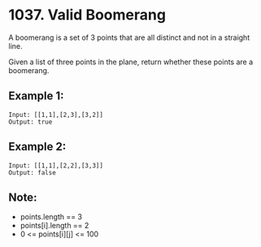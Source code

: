 # 1037. Valid Boomerang

A boomerang is a set of 3 points that are all distinct and not in a straight line.

Given a list of three points in the plane, return whether these points are a boomerang.

## Example 1:

```
Input: [[1,1],[2,3],[3,2]]
Output: true
```

## Example 2:

```
Input: [[1,1],[2,2],[3,3]]
Output: false
```

## Note:

* points.length == 3
* points[i].length == 2
* 0 <= points[i][j] <= 100